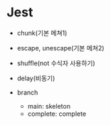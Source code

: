 # Jest

* chunk(기본 메쳐1)
* escape, unescape(기본 메쳐2)
* shuffle(not 수식자 사용하기)
* delay(비동기)

* branch
   * main: skeleton
   * complete: complete
